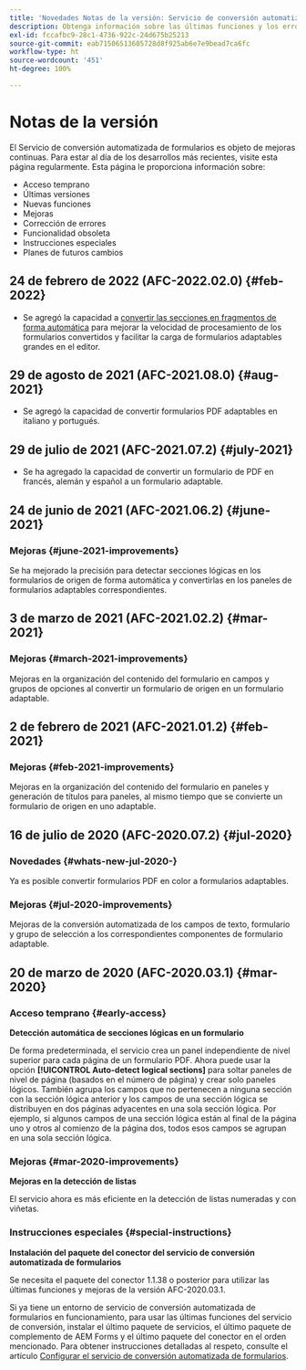 ```yaml
---
title: 'Novedades Notas de la versión: Servicio de conversión automatizada de formularios'
description: Obtenga información sobre las últimas funciones y los errores corregidos para el Servicio de conversión automatizada de formularios
exl-id: fccafbc9-28c1-4736-922c-24d675b25213
source-git-commit: eab71506513605728d8f925ab6e7e9bead7ca6fc
workflow-type: ht
source-wordcount: '451'
ht-degree: 100%

---
```


# Notas de la versión

El Servicio de conversión automatizada de formularios es objeto de mejoras continuas. Para estar al día de los desarrollos más recientes, visite esta página regularmente. Esta página le proporciona información sobre:

* Acceso temprano
* Últimas versiones
* Nuevas funciones
* Mejoras
* Corrección de errores
* Funcionalidad obsoleta
* Instrucciones especiales
* Planes de futuros cambios

## 24 de febrero de 2022 (AFC-2022.02.0) {#feb-2022}

* Se agregó la capacidad a [convertir las secciones en fragmentos de forma automática](convert-existing-forms-to-adaptive-forms.md) para mejorar la velocidad de procesamiento de los formularios convertidos y facilitar la carga de formularios adaptables grandes en el editor.

## 29 de agosto de 2021 (AFC-2021.08.0) {#aug-2021}

* Se agregó la capacidad de convertir formularios PDF adaptables en italiano y portugués.

## 29 de julio de 2021 (AFC-2021.07.2) {#july-2021}

* Se ha agregado la capacidad de convertir un formulario de PDF en francés, alemán y español a un formulario adaptable.

## 24 de junio de 2021 (AFC-2021.06.2) {#june-2021}

### Mejoras {#june-2021-improvements}

Se ha mejorado la precisión para detectar secciones lógicas en los formularios de origen de forma automática y convertirlas en los paneles de formularios adaptables correspondientes.

## 3 de marzo de 2021 (AFC-2021.02.2) {#mar-2021}

### Mejoras {#march-2021-improvements}

Mejoras en la organización del contenido del formulario en campos y grupos de opciones al convertir un formulario de origen en un formulario adaptable.

## 2 de febrero de 2021 (AFC-2021.01.2) {#feb-2021}

### Mejoras {#feb-2021-improvements}

Mejoras en la organización del contenido del formulario en paneles y generación de títulos para paneles, al mismo tiempo que se convierte un formulario de origen en uno adaptable.

## 16 de julio de 2020 (AFC-2020.07.2) {#jul-2020}

### Novedades {#whats-new-jul-2020-}

Ya es posible convertir formularios PDF en color a formularios adaptables.

### Mejoras {#jul-2020-improvements}

Mejoras de la conversión automatizada de los campos de texto, formulario y grupo de selección a los correspondientes componentes de formulario adaptable.

## 20 de marzo de 2020 (AFC-2020.03.1) {#mar-2020}

### Acceso temprano {#early-access}

**Detección automática de secciones lógicas en un formulario**

De forma predeterminada, el servicio crea un panel independiente de nivel superior para cada página de un formulario PDF. Ahora puede usar la opción **[!UICONTROL Auto-detect logical sections]** para soltar paneles de nivel de página (basados en el número de página) y crear solo paneles lógicos. También agrupa los campos que no pertenecen a ninguna sección con la sección lógica anterior y los campos de una sección lógica se distribuyen en dos páginas adyacentes en una sola sección lógica. Por ejemplo, si algunos campos de una sección lógica están al final de la página uno y otros al comienzo de la página dos, todos esos campos se agrupan en una sola sección lógica.

### Mejoras {#mar-2020-improvements}

**Mejoras en la detección de listas**

El servicio ahora es más eficiente en la detección de listas numeradas y con viñetas.

### Instrucciones especiales {#special-instructions}

**Instalación del paquete del conector del servicio de conversión automatizada de formularios**

Se necesita el paquete del conector 1.1.38 o posterior para utilizar las últimas funciones y mejoras de la versión AFC-2020.03.1.

Si ya tiene un entorno de servicio de conversión automatizada de formularios en funcionamiento, para usar las últimas funciones del servicio de conversión, instalar el último paquete de servicios, el último paquete de complemento de AEM Forms y el último paquete del conector en el orden mencionado. Para obtener instrucciones detalladas al respeto, consulte el artículo [Configurar el servicio de conversión automatizada de formularios](configure-service.md).
